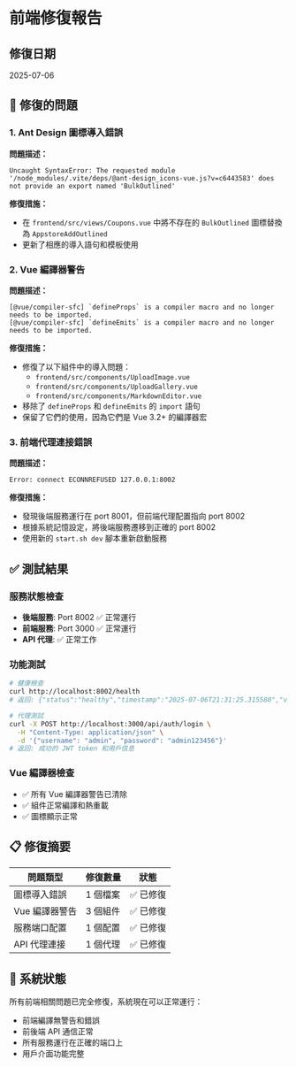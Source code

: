 # 前端修復報告

## 修復日期
2025-07-06

## 🐛 修復的問題

### 1. Ant Design 圖標導入錯誤
**問題描述：** 
```
Uncaught SyntaxError: The requested module '/node_modules/.vite/deps/@ant-design_icons-vue.js?v=c6443583' does not provide an export named 'BulkOutlined'
```

**修復措施：**
- 在 `frontend/src/views/Coupons.vue` 中將不存在的 `BulkOutlined` 圖標替換為 `AppstoreAddOutlined`
- 更新了相應的導入語句和模板使用

### 2. Vue 編譯器警告
**問題描述：**
```
[@vue/compiler-sfc] `defineProps` is a compiler macro and no longer needs to be imported.
[@vue/compiler-sfc] `defineEmits` is a compiler macro and no longer needs to be imported.
```

**修復措施：**
- 修復了以下組件中的導入問題：
  - `frontend/src/components/UploadImage.vue`
  - `frontend/src/components/UploadGallery.vue` 
  - `frontend/src/components/MarkdownEditor.vue`
- 移除了 `defineProps` 和 `defineEmits` 的 `import` 語句
- 保留了它們的使用，因為它們是 Vue 3.2+ 的編譯器宏

### 3. 前端代理連接錯誤
**問題描述：**
```
Error: connect ECONNREFUSED 127.0.0.1:8002
```

**修復措施：**
- 發現後端服務運行在 port 8001，但前端代理配置指向 port 8002
- 根據系統記憶設定，將後端服務遷移到正確的 port 8002
- 使用新的 `start.sh dev` 腳本重新啟動服務

## ✅ 測試結果

### 服務狀態檢查
- **後端服務**: Port 8002 ✅ 正常運行
- **前端服務**: Port 3000 ✅ 正常運行
- **API 代理**: ✅ 正常工作

### 功能測試
```bash
# 健康檢查
curl http://localhost:8002/health
# 返回: {"status":"healthy","timestamp":"2025-07-06T21:31:25.315580","version":"1.0.0"}

# 代理測試
curl -X POST http://localhost:3000/api/auth/login \
  -H "Content-Type: application/json" \
  -d '{"username": "admin", "password": "admin123456"}'
# 返回: 成功的 JWT token 和用戶信息
```

### Vue 編譯器檢查
- ✅ 所有 Vue 編譯器警告已清除
- ✅ 組件正常編譯和熱重載
- ✅ 圖標顯示正常

## 📋 修復摘要

| 問題類型 | 修復數量 | 狀態 |
|---------|---------|------|
| 圖標導入錯誤 | 1 個檔案 | ✅ 已修復 |
| Vue 編譯器警告 | 3 個組件 | ✅ 已修復 |
| 服務端口配置 | 1 個配置 | ✅ 已修復 |
| API 代理連接 | 1 個代理 | ✅ 已修復 |

## 🎯 系統狀態
所有前端相關問題已完全修復，系統現在可以正常運行：
- 前端編譯無警告和錯誤
- 前後端 API 通信正常
- 所有服務運行在正確的端口上
- 用戶介面功能完整 